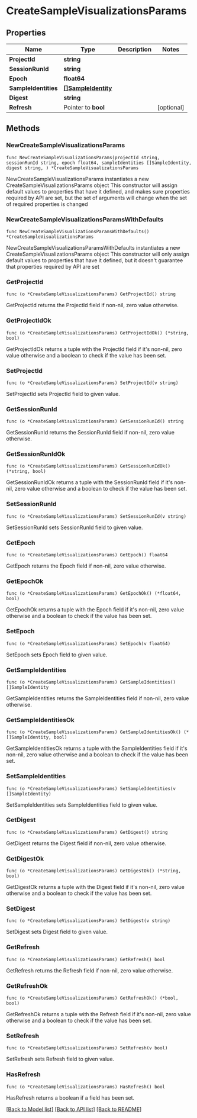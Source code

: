 # CreateSampleVisualizationsParams

## Properties

Name | Type | Description | Notes
------------ | ------------- | ------------- | -------------
**ProjectId** | **string** |  | 
**SessionRunId** | **string** |  | 
**Epoch** | **float64** |  | 
**SampleIdentities** | [**[]SampleIdentity**](SampleIdentity.md) |  | 
**Digest** | **string** |  | 
**Refresh** | Pointer to **bool** |  | [optional] 

## Methods

### NewCreateSampleVisualizationsParams

`func NewCreateSampleVisualizationsParams(projectId string, sessionRunId string, epoch float64, sampleIdentities []SampleIdentity, digest string, ) *CreateSampleVisualizationsParams`

NewCreateSampleVisualizationsParams instantiates a new CreateSampleVisualizationsParams object
This constructor will assign default values to properties that have it defined,
and makes sure properties required by API are set, but the set of arguments
will change when the set of required properties is changed

### NewCreateSampleVisualizationsParamsWithDefaults

`func NewCreateSampleVisualizationsParamsWithDefaults() *CreateSampleVisualizationsParams`

NewCreateSampleVisualizationsParamsWithDefaults instantiates a new CreateSampleVisualizationsParams object
This constructor will only assign default values to properties that have it defined,
but it doesn't guarantee that properties required by API are set

### GetProjectId

`func (o *CreateSampleVisualizationsParams) GetProjectId() string`

GetProjectId returns the ProjectId field if non-nil, zero value otherwise.

### GetProjectIdOk

`func (o *CreateSampleVisualizationsParams) GetProjectIdOk() (*string, bool)`

GetProjectIdOk returns a tuple with the ProjectId field if it's non-nil, zero value otherwise
and a boolean to check if the value has been set.

### SetProjectId

`func (o *CreateSampleVisualizationsParams) SetProjectId(v string)`

SetProjectId sets ProjectId field to given value.


### GetSessionRunId

`func (o *CreateSampleVisualizationsParams) GetSessionRunId() string`

GetSessionRunId returns the SessionRunId field if non-nil, zero value otherwise.

### GetSessionRunIdOk

`func (o *CreateSampleVisualizationsParams) GetSessionRunIdOk() (*string, bool)`

GetSessionRunIdOk returns a tuple with the SessionRunId field if it's non-nil, zero value otherwise
and a boolean to check if the value has been set.

### SetSessionRunId

`func (o *CreateSampleVisualizationsParams) SetSessionRunId(v string)`

SetSessionRunId sets SessionRunId field to given value.


### GetEpoch

`func (o *CreateSampleVisualizationsParams) GetEpoch() float64`

GetEpoch returns the Epoch field if non-nil, zero value otherwise.

### GetEpochOk

`func (o *CreateSampleVisualizationsParams) GetEpochOk() (*float64, bool)`

GetEpochOk returns a tuple with the Epoch field if it's non-nil, zero value otherwise
and a boolean to check if the value has been set.

### SetEpoch

`func (o *CreateSampleVisualizationsParams) SetEpoch(v float64)`

SetEpoch sets Epoch field to given value.


### GetSampleIdentities

`func (o *CreateSampleVisualizationsParams) GetSampleIdentities() []SampleIdentity`

GetSampleIdentities returns the SampleIdentities field if non-nil, zero value otherwise.

### GetSampleIdentitiesOk

`func (o *CreateSampleVisualizationsParams) GetSampleIdentitiesOk() (*[]SampleIdentity, bool)`

GetSampleIdentitiesOk returns a tuple with the SampleIdentities field if it's non-nil, zero value otherwise
and a boolean to check if the value has been set.

### SetSampleIdentities

`func (o *CreateSampleVisualizationsParams) SetSampleIdentities(v []SampleIdentity)`

SetSampleIdentities sets SampleIdentities field to given value.


### GetDigest

`func (o *CreateSampleVisualizationsParams) GetDigest() string`

GetDigest returns the Digest field if non-nil, zero value otherwise.

### GetDigestOk

`func (o *CreateSampleVisualizationsParams) GetDigestOk() (*string, bool)`

GetDigestOk returns a tuple with the Digest field if it's non-nil, zero value otherwise
and a boolean to check if the value has been set.

### SetDigest

`func (o *CreateSampleVisualizationsParams) SetDigest(v string)`

SetDigest sets Digest field to given value.


### GetRefresh

`func (o *CreateSampleVisualizationsParams) GetRefresh() bool`

GetRefresh returns the Refresh field if non-nil, zero value otherwise.

### GetRefreshOk

`func (o *CreateSampleVisualizationsParams) GetRefreshOk() (*bool, bool)`

GetRefreshOk returns a tuple with the Refresh field if it's non-nil, zero value otherwise
and a boolean to check if the value has been set.

### SetRefresh

`func (o *CreateSampleVisualizationsParams) SetRefresh(v bool)`

SetRefresh sets Refresh field to given value.

### HasRefresh

`func (o *CreateSampleVisualizationsParams) HasRefresh() bool`

HasRefresh returns a boolean if a field has been set.


[[Back to Model list]](../README.md#documentation-for-models) [[Back to API list]](../README.md#documentation-for-api-endpoints) [[Back to README]](../README.md)


